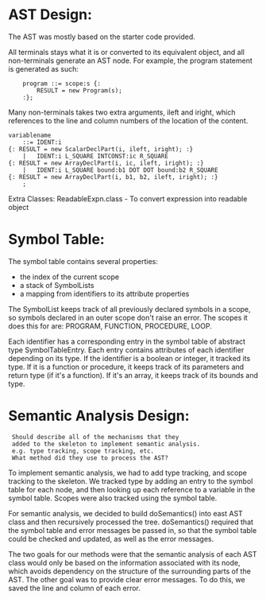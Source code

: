
# AST Design:

The AST was mostly based on the starter code provided. 

All terminals stays what it is or converted to its equivalent object, and all non-terminals generate an AST node. 
For example, the program statement is generated as such:
```
    program ::= scope:s {: 
        RESULT = new Program(s); 
    :};
```

Many non-terminals takes two extra arguments, ileft and iright,
which references to the line and column numbers of the location of the content.

```
variablename
    ::= IDENT:i                                                         {: RESULT = new ScalarDeclPart(i, ileft, iright); :}
    |   IDENT:i L_SQUARE INTCONST:ic R_SQUARE                           {: RESULT = new ArrayDeclPart(i, ic, ileft, iright); :}
    |   IDENT:i L_SQUARE bound:b1 DOT DOT bound:b2 R_SQUARE             {: RESULT = new ArrayDeclPart(i, b1, b2, ileft, iright); :}
    ;
```

Extra Classes:
ReadableExpn.class - To convert expression into readable object

# Symbol Table:

The symbol table contains several properties:

 - the index of the current scope
 - a stack of SymbolLists
 - a mapping from identifiers to its attribute properties

 The SymbolList keeps track of all previously declared symbols in a scope,
 so symbols declared in an outer scope don't raise an error. The scopes it
 does this for are: PROGRAM, FUNCTION, PROCEDURE, LOOP.

 Each identifier has a corresponding entry in the symbol table of abstract type
 SymbolTableEntry. Each entry contains attributes of each identifier depending on
 its type. If the identifier is a boolean or integer, it tracked its type. If
 it is a function or procedure, it keeps track of its parameters and return type
 (if it's a function). If it's an array, it keeps track of its bounds and type.

# Semantic Analysis Design:


     Should describe all of the mechanisms that they
     added to the skeleton to implement semantic analysis.
     e.g. type tracking, scope tracking, etc.
     What method did they use to process the AST?


To implement semantic analysis, we had to add type tracking, and scope tracking to the skeleton. We tracked type by adding an entry to the symbol table for each node, and then looking up each reference to a variable in the symbol table. Scopes were also tracked using the symbol table. 

For semantic analysis, we decided to build doSemantics() into east AST class and then recursively processed the tree. doSemantics() required that the symbol table and error messages be passed in, so that the symbol table could be checked and updated, as well as the error messages.

The two goals for our methods were that the semantic analysis of each AST class would only be based on the information associated with its node, which avoids dependency on the structure of the surrounding parts of the AST. The other goal was to provide clear error messages. To do this, we saved the line and column of each error. 




